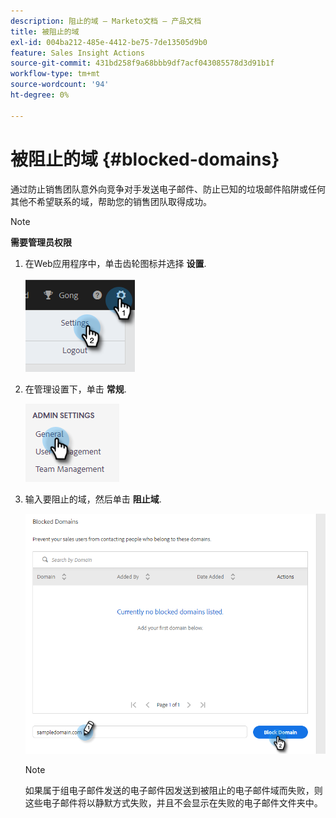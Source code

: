 ```yaml
---
description: 阻止的域 — Marketo文档 — 产品文档
title: 被阻止的域
exl-id: 004ba212-485e-4412-be75-7de13505d9b0
feature: Sales Insight Actions
source-git-commit: 431bd258f9a68bbb9df7acf043085578d3d91b1f
workflow-type: tm+mt
source-wordcount: '94'
ht-degree: 0%

---
```


# 被阻止的域 {#blocked-domains}

通过防止销售团队意外向竞争对手发送电子邮件、防止已知的垃圾邮件陷阱或任何其他不希望联系的域，帮助您的销售团队取得成功。

>[!NOTE]
>
>**需要管理员权限**

1. 在Web应用程序中，单击齿轮图标并选择 **设置**.

   ![](assets/blocked-domains-1.png)

1. 在管理设置下，单击 **常规**.

   ![](assets/blocked-domains-2.png)

1. 输入要阻止的域，然后单击 **阻止域**.

   ![](assets/blocked-domains-3.png)

   >[!NOTE]
   >
   >如果属于组电子邮件发送的电子邮件因发送到被阻止的电子邮件域而失败，则这些电子邮件将以静默方式失败，并且不会显示在失败的电子邮件文件夹中。
